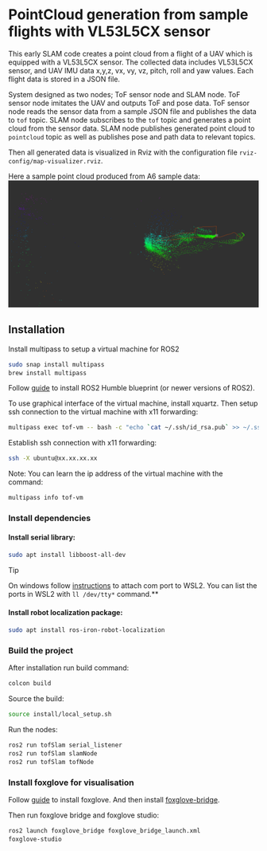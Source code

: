 # PointCloud generation from sample flights with VL53L5CX sensor
This early SLAM code creates a point cloud from a flight of a UAV which is equipped with a VL53L5CX sensor. The collected
data includes VL53L5CX sensor, and UAV IMU data x,y,z, vx, vy, vz, pitch, roll and yaw values. Each flight data is stored
in a JSON file.

System designed as two nodes; ToF sensor node and SLAM node. ToF sensor node imitates the UAV and outputs ToF and pose 
data. ToF sensor node reads the sensor data from a sample JSON file and publishes the data to `tof` topic. SLAM node
subscribes to the `tof` topic and generates a point cloud from the sensor data. SLAM node publishes generated point cloud
to `pointcloud` topic as well as publishes pose and path data to relevant topics.

Then all generated data is visualized in Rviz with the configuration file `rviz-config/map-visualizer.rviz`.

Here a sample point cloud produced from A6 sample data:
![img](../docs/images/rviz-a6-pointcloud.png)

## Installation

Install multipass to setup a virtual machine for ROS2

```bash
sudo snap install multipass
brew install multipass
```

Follow [guide](https://ubuntu.com/blog/ros-development-on-linux-windows-and-macos) to install ROS2 Humble blueprint (or newer versions of ROS2).

To use graphical interface of the virtual machine, install xquartz. Then setup ssh connection to the virtual machine with x11 forwarding:

```bash
multipass exec tof-vm -- bash -c "echo `cat ~/.ssh/id_rsa.pub` >> ~/.ssh/authorized_keys"
```

Establish ssh connection with x11 forwarding:
```bash
ssh -X ubuntu@xx.xx.xx.xx
```

Note: You can learn the ip address of the virtual machine with the command:

```bash 
multipass info tof-vm
```

### Install dependencies
#### Install serial library:

```bash
sudo apt install libboost-all-dev
``` 

> [!TIP]
> On windows follow [instructions](https://stackoverflow.com/a/70948703) to attach com port to WSL2.
You can list the ports in WSL2 with `ll /dev/tty*` command.**

#### Install robot localization package:

```bash
sudo apt install ros-iron-robot-localization
```

### Build the project

After installation run build command:

```bash
colcon build
```

Source the build:

```bash
source install/local_setup.sh
```

Run the nodes:
```bash
ros2 run tofSlam serial_listener
ros2 run tofSlam slamNode
ros2 run tofSlam tofNode
```

### Install foxglove for visualisation

Follow [guide](https://docs.foxglove.dev/docs/introduction) to install foxglove. And then install [foxglove-bridge](https://docs.foxglove.dev/docs/connecting-to-data/ros-foxglove-bridge).

Then run foxglove bridge and foxglove studio:

```bash
ros2 launch foxglove_bridge foxglove_bridge_launch.xml
foxglove-studio
```
